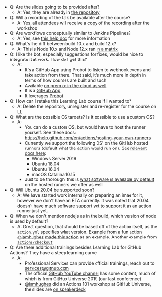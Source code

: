 - Q: Are the slides going to be provided after?
  - A: Yes, they are already in [the repository](https://github.com/githubsatelliteworkshops/ci-with-actions/blob/master/satellite-2020-workshops-ci-with-actions.pdf)
- Q: Will a recording of the talk be available after the course?
  - A: Yes, all attendees will receive a copy of the recording after the workshop
- Q: Are workflows conceptually similar to Jenkins Pipelines?
  - A: Yes, see [this help doc](https://help.github.com/en/actions/migrating-to-github-actions/migrating-from-jenkins-to-github-actions) for more information
- Q: What's the diff between build 10.x and build 12.x?
  - A: This is Node 10.x and Node 12.x ran [in a matrix](https://github.com/githubsatelliteworkshops/ci-with-actions/blob/master/github-actions-for-ci/.github/workflows/nodejs.yml#L31-L34)
- Q: I like the bot, especially suggestions for fixes, would be nice to integrate it at work. How do I get this?
  - A:
    - It's a GitHub App using Probot to listen to webhook evens and take action from there. That said, it's much more in depth in terms of how courses are built and such
    - Available [on prem or in the cloud as well](https://lab.github.com/docs/ghe)
    - It is a [GitHub App](https://developer.github.com/apps/building-github-apps/)
    - It leverages [Probot](https://probot.github.io/)
- Q: How can I retake this Learning Lab course if I wanted to?
  - A: Delete the repository, unregister and re-register for the course on LL
- Q: What are the possible OS targets? Is it possible to use a custom OS?
  - A:
    - You can do a custom OS, but would have to host the runner yourself. See these docs: https://help.github.com/en/actions/hosting-your-own-runners
    - Currently we support the following OS' on the GitHub hosted runners (default what the action would run on). See [relevant docs here](https://help.github.com/en/actions/reference/workflow-syntax-for-github-actions#github-hosted-runners):
      - Windows Server 2019
      - Ubuntu 18.04
      - Ubuntu 16.04
      - macOS Catalina 10.15
    - Just to be thorough, this is [what software is available by default](https://help.github.com/en/actions/reference/software-installed-on-github-hosted-runners) on the hosted runners we offer as well
- Q: Will Ubuntu 20.04 be supported soon?
  - A: We have started work internally on preparing an imae for it, however we don't have an ETA currently. It was noted that 20.04 doesn't have much software support yet to support it as an action runner just yet.
- Q: When we don't mention nodejs as in the build, which version of node is used by default?
  - A: Great question, that should be based off of the action itself, as the `action.yml` specifies what version. Example from a fun action [@iamhughes](https://github.com/iamhughes) [made this action](https://github.com/IAmHughes/giphy-generator/blob/master/action.yml#L13-L15) as an example. Another example from [`actions/checkout`]( https://github.com/actions/checkout/blob/master/action.yml#L71-L74)
- Q: Are there additional trainings besides Learning Lab for GitHub Actions? They have a steep learning curve.
  - A:
    - Professional Services can provide official trainings, reach out to services@github.com
    - The official [GitHub YouTube channel](https://www.youtube.com/user/github/search?query=actions) has some content, much of which is from GitHub Universe 2019 (our last conference)
    - [@iamhughes](https://github.com/iamhughes) did an Actions 101 workshop at GitHub Universe, the slides are [on speakerdeck](https://speakerdeck.com/iamhughes/github-actions-101)
    
